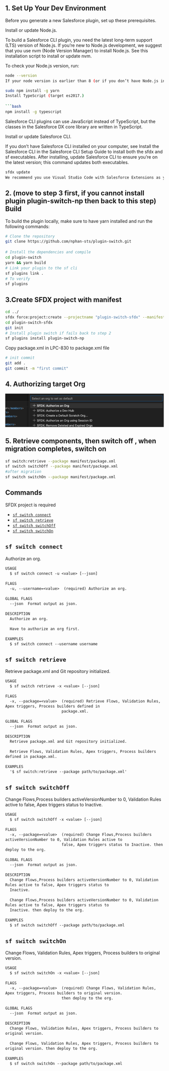 ## 1. Set Up Your Dev Environment

Before you generate a new Salesforce plugin, set up these prerequisites.

Install or update Node.js.

To build a Salesforce CLI plugin, you need the latest long-term support (LTS) version of Node.js. If you’re new to Node.js development, we suggest that you use nvm (Node Version Manager) to install Node.js. See this installation script to install or update nvm.

To check your Node.js version, run:

```bash
node --version
If your node version is earlier than 8 (or if you don’t have Node.js installed), run this command to install LTS:
```

````bash
sudo npm install -g yarn
Install TypeScript (target es2017.)

```bash
npm install -g typescript
````

Salesforce CLI plugins can use JavaScript instead of TypeScript, but the classes in the Salesforce DX core library are written in TypeScript.

Install or update Salesforce CLI.

If you don’t have Salesforce CLI installed on your computer, see Install the Salesforce CLI in the Salesforce CLI Setup Guide to install both the sfdx and sf executables. After installing, update Salesforce CLI to ensure you’re on the latest version; this command updates both executables.

```bash
sfdx update
We recommend you use Visual Studio Code with Salesforce Extensions as your IDE, because it includes tools for developing on the Salesforce platform.
```

## 2. (move to step 3 first, if you cannot install plugin plugin-switch-np then back to this step) Build
To build the plugin locally, make sure to have yarn installed and run the following commands:
```bash
# Clone the repository
git clone https://github.com/nphan-sts/plugin-switch.git

# Install the dependencies and compile
cd plugin-switch
yarn && yarn build
# Link your plugin to the sf cli
sf plugins link .
# To verify
sf plugins
```


## 3.Create SFDX project with manifest 
```bash
cd ../
sfdx force:project:create --projectname "plugin-switch-sfdx" --manifest
cd plugin-switch-sfdx
git init
# Install plugin switch if fails back to step 2 
sf plugins install plugin-switch-np
```
Copy package.xml in LPC-830 to package.xml file

```bash
# init commit
git add .
git commit -m "first commit"
```

## 4. Authorizing target Org
![img.png](img.png)


## 5. Retrieve components, then switch off , when migration completes, switch on 
```bash
sf switch:retrieve --package manifest/package.xml
sf switch switchOff --package manifest/package.xml
#after migration 
sf switch switchOn --package manifest/package.xml

```





## Commands

SFDX project is required

<!-- commands -->
* [`sf switch connect`](#sf-switch-connect)
* [`sf switch retrieve`](#sf-switch-retrieve)
* [`sf switch switchOff`](#sf-switch-switchoff)
* [`sf switch switchOn`](#sf-switch-switchon)

## `sf switch connect`

Authorize an org.

```
USAGE
  $ sf switch connect -u <value> [--json]

FLAGS
  -u, --username=<value>  (required) Authorize an org.

GLOBAL FLAGS
  --json  Format output as json.

DESCRIPTION
  Authorize an org.

  Have to authorize an org first.

EXAMPLES
  $ sf switch connect --username username
```

## `sf switch retrieve`

Retrieve package.xml and Git repository initialized.

```
USAGE
  $ sf switch retrieve -x <value> [--json]

FLAGS
  -x, --package=<value>  (required) Retrieve Flows, Validation Rules, Apex triggers, Process builders defined in
                         package.xml.

GLOBAL FLAGS
  --json  Format output as json.

DESCRIPTION
  Retrieve package.xml and Git repository initialized.

  Retrieve Flows, Validation Rules, Apex triggers, Process builders defined in package.xml.

EXAMPLES
  '$ sf switch:retrieve --package path/to/package.xml'
```

## `sf switch switchOff`

Change Flows,Process builders activeVersionNumber to 0, Validation Rules active to false, Apex triggers status to Inactive.

```
USAGE
  $ sf switch switchOff -x <value> [--json]

FLAGS
  -x, --package=<value>  (required) Change Flows,Process builders activeVersionNumber to 0, Validation Rules active to
                         false, Apex triggers status to Inactive. then deploy to the org.

GLOBAL FLAGS
  --json  Format output as json.

DESCRIPTION
  Change Flows,Process builders activeVersionNumber to 0, Validation Rules active to false, Apex triggers status to
  Inactive.

  Change Flows,Process builders activeVersionNumber to 0, Validation Rules active to false, Apex triggers status to
  Inactive. then deploy to the org.

EXAMPLES
  $ sf switch switchOff --package path/to/package.xml
```

## `sf switch switchOn`

Change Flows, Validation Rules, Apex triggers, Process builders to original version.

```
USAGE
  $ sf switch switchOn -x <value> [--json]

FLAGS
  -x, --package=<value>  (required) Change Flows, Validation Rules, Apex triggers, Process builders to original version.
                         then deploy to the org.

GLOBAL FLAGS
  --json  Format output as json.

DESCRIPTION
  Change Flows, Validation Rules, Apex triggers, Process builders to original version.

  Change Flows, Validation Rules, Apex triggers, Process builders to original version. then deploy to the org.

EXAMPLES
  $ sf switch switchOn --package path/to/package.xml
```
<!-- commandsstop -->
